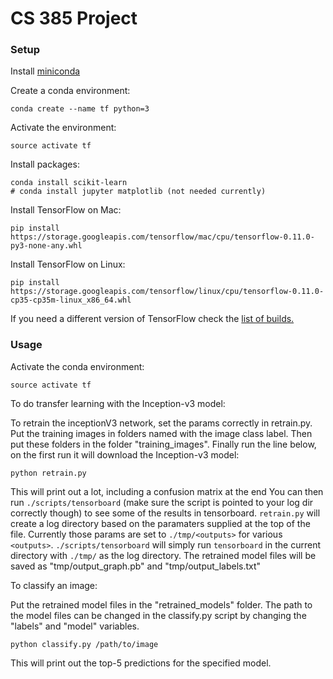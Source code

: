 # CS 385 Project 

### Setup

Install [miniconda](http://conda.pydata.org/miniconda.html)

Create a conda environment:

    conda create --name tf python=3

Activate the environment:

    source activate tf

Install packages:

    conda install scikit-learn
    # conda install jupyter matplotlib (not needed currently)

Install TensorFlow on Mac:
 
    pip install https://storage.googleapis.com/tensorflow/mac/cpu/tensorflow-0.11.0-py3-none-any.whl

Install TensorFlow on Linux:

    pip install https://storage.googleapis.com/tensorflow/linux/cpu/tensorflow-0.11.0-cp35-cp35m-linux_x86_64.whl

If you need a different version of TensorFlow check the [list of builds.](https://www.tensorflow.org/versions/master/get_started/os_setup.html)

### Usage

Activate the conda environment:

    source activate tf


To do transfer learning with the Inception-v3 model:

To retrain the inceptionV3 network, set the params correctly in retrain.py.
Put the training images in folders named with the image class label. 
Then put these folders in the folder "training_images".
Finally run the line below, on the first run it will download the Inception-v3 model:

    python retrain.py

This will print out a lot, including a confusion matrix at the end
You can then run `./scripts/tensorboard` (make sure the script is pointed to your log dir correctly though) to see some of the results in tensorboard.
`retrain.py` will create a log directory based on the paramaters supplied at the top of the file. Currently those params are set to `./tmp/<outputs>` for various `<outputs>`.
`./scripts/tensorboard` will simply run `tensorboard` in the current directory with `./tmp/` as the log directory.
The retrained model files will be saved as "tmp/output_graph.pb" and "tmp/output_labels.txt"


To classify an image: 

Put the retrained model files in the "retrained_models" folder.
The path to the model files can be changed in the classify.py script by changing the "labels" and "model" variables. 

    python classify.py /path/to/image

This will print out the top-5 predictions for the specified model.
